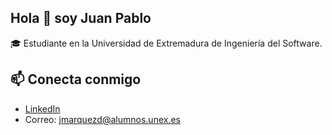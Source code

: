 ## Hola 👋 soy Juan Pablo  

<!--
Esto es lo que imagino que no se muestra
-->

🎓 Estudiante en la Universidad de Extremadura de Ingeniería del Software. 

##  📫 Conecta conmigo
- [LinkedIn](https://www.linkedin.com/in/juan-pablo-m%C3%A1rquez-garc%C3%ADa-067a68326/)
- Correo: jmarquezd@alumnos.unex.es
